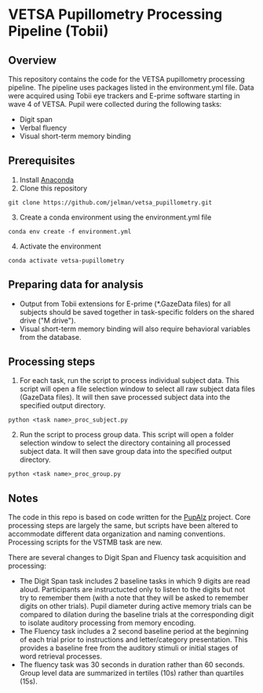 # VETSA Pupillometry Processing Pipeline (Tobii)

## Overview
This repository contains the code for the VETSA pupillometry processing pipeline. The pipeline uses packages listed in the environment.yml file. Data were acquired using Tobii eye trackers and E-prime software starting in wave 4 of VETSA. Pupil were collected during the following tasks:
- Digit span
- Verbal fluency
- Visual short-term memory binding


## Prerequisites
1. Install [Anaconda](https://www.anaconda.com/products/individual)
2. Clone this repository
```
git clone https://github.com/jelman/vetsa_pupillometry.git
```
3. Create a conda environment using the environment.yml file
```
conda env create -f environment.yml
```
4. Activate the environment
```
conda activate vetsa-pupillometry
```

## Preparing data for analysis
- Output from Tobii extensions for E-prime (*.GazeData files) for all subjects should be saved together in task-specific folders on the shared drive ("M drive"). 
- Visual short-term memory binding will also require behavioral variables from the database. 

## Processing steps
1. For each task, run the script to process individual subject data. This script will open a file selection window to select all raw subject data files (GazeData files). It will then save processed subject data into the specified output directory. 
```
python <task name>_proc_subject.py
```
2. Run the script to process group data. This script will open a folder selection window to select the directory containing all processed subject data. It will then save group data into the specified output directory.
```
python <task name>_proc_group.py
```

## Notes
The code in this repo is based on code written for the [PupAlz](https://github.com/jelman/PupAlz) project. Core processing steps are largely the same, but scripts have been altered to accommodate different data organization and naming conventions. Processing scripts for the VSTMB task are new. 

There are several changes to Digit Span and Fluency task acquisition and processing:
- The Digit Span task includes 2 baseline tasks in which 9 digits are read aloud. Participants are instructucted only to listen to the digits but not try to remember them (with a note that they will be asked to remember digits on other trials). Pupil diameter during active memory trials can be compared to dilation during the baseline trials at the corresponding digit to isolate auditory processing from memory encoding.
- The Fluency task includes a 2 second baseline period at the beginning of each trial prior to instructions and letter/category presentation. This provides a baseline free from the auditory stimuli or initial stages of word retrieval processes. 
- The fluency task was 30 seconds in duration rather than 60 seconds. Group level data are summarized in tertiles (10s) rather than quartiles (15s).